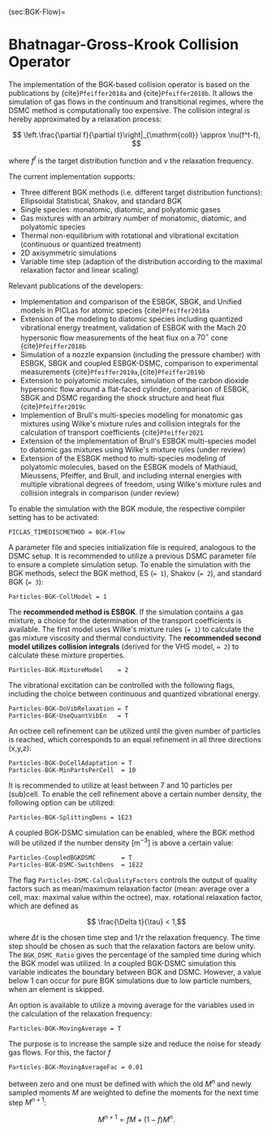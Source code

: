 (sec:BGK-Flow)=
# Bhatnagar-Gross-Krook Collision Operator

The implementation of the BGK-based collision operator is based on the publications by {cite}`Pfeiffer2018a` and {cite}`Pfeiffer2018b`.
It allows the simulation of gas flows in the continuum and transitional regimes, where the DSMC method is computationally too expensive.
The collision integral is hereby approximated by a relaxation process:

$$ \left.\frac{\partial f}{\partial t}\right|_{\mathrm{coll}} \approx \nu(f^t-f), $$

where $f^t$ is the target distribution function and $\nu$ the relaxation frequency.

The current implementation supports:

- Three different BGK methods (i.e. different target distribution functions): Ellipsoidal Statistical, Shakov, and standard BGK
- Single species: monatomic, diatomic, and polyatomic gases
- Gas mixtures with an arbitrary number of monatomic, diatomic, and polyatomic species
- Thermal non-equilibrium with rotational and vibrational excitation (continuous or quantized treatment)
- 2D axisymmetric simulations
- Variable time step (adaption of the distribution according to the maximal relaxation factor and linear scaling)

Relevant publications of the developers:

- Implementation and comparison of the ESBGK, SBGK, and Unified models in PICLas for atomic species {cite}`Pfeiffer2018a`
- Extension of the modeling to diatomic species including quantized vibrational energy treatment, validation of ESBGK with the Mach 20 hypersonic flow measurements of the heat flux on a $70^\circ$ cone {cite}`Pfeiffer2018b`
- Simulation of a nozzle expansion (including the pressure chamber) with ESBGK, SBGK and coupled ESBGK-DSMC, comparison to experimental measurements {cite}`Pfeiffer2019a`,{cite}`Pfeiffer2019b`
- Extension to polyatomic molecules, simulation of the carbon dioxide hypersonic flow around a flat-faced cylinder, comparison of ESBGK, SBGK and DSMC regarding the shock structure and heat flux {cite}`Pfeiffer2019c`
- Implemention of Brull's multi-species modeling for monatomic gas mixtures using Wilke's mixture rules and collision integrals for the calculation of transport coefficients {cite}`Pfeiffer2021`
- Extension of the implementation of Brull's ESBGK multi-species model to diatomic gas mixtures using Wilke's mixture rules (under review)
- Extension of the ESBGK method to multi-species modeling of polyatomic molecules, based on the ESBGK models of Mathiaud, Mieussens, Pfeiffer, and Brull, and including internal energies with multiple vibrational degrees of freedom, using Wilke's mixture rules and collision integrals in comparison (under review)

To enable the simulation with the BGK module, the respective compiler setting has to be activated:

    PICLAS_TIMEDISCMETHOD = BGK-Flow

A parameter file and species initialization file is required, analogous to the DSMC setup. It is recommended to utilize a previous DSMC parameter file to ensure a complete simulation setup. To enable the simulation with the BGK methods, select the BGK method, ES (`= 1`), Shakov (`= 2`), and standard BGK (`= 3`):

    Particles-BGK-CollModel = 1

The **recommended method is ESBGK**. If the simulation contains a gas mixture, a choice for the determination of the transport coefficients is available. The first model uses Wilke's mixture rules (`= 1`) to calculate the gas mixture viscosity and thermal conductivity. The **recommended second model utilizes collision integrals** (derived for the VHS model, `= 2`) to calculate these mixture properties.

    Particles-BGK-MixtureModel    = 2

The vibrational excitation can be controlled with the following flags, including the choice between continuous and quantized vibrational energy.

    Particles-BGK-DoVibRelaxation = T
    Particles-BGK-UseQuantVibEn   = T

An octree cell refinement can be utilized until the given number of particles is reached, which corresponds to an equal refinement in all three directions (x,y,z):

    Particles-BGK-DoCellAdaptation = T
    Particles-BGK-MinPartsPerCell  = 10

It is recommended to utilize at least between 7 and 10 particles per (sub)cell. To enable the cell refinement above a certain number density, the following option can be utilized:

    Particles-BGK-SplittingDens = 1E23

A coupled BGK-DSMC simulation can be enabled, where the BGK method will be utilized if the number density $[\text{m}^{-3}]$ is above a certain value:

    Particles-CoupledBGKDSMC       = T
    Particles-BGK-DSMC-SwitchDens  = 1E22

The flag `Particles-DSMC-CalcQualityFactors` controls the output of quality factors such as mean/maximum relaxation factor (mean: average over a cell, max: maximal value within the octree), max. rotational relaxation factor, which are defined as

$$ \frac{\Delta t}{\tau} < 1,$$

where $\Delta t$ is the chosen time step and $1/\tau$ the relaxation frequency. The time step should be chosen as such that the relaxation factors are below unity. The `BGK_DSMC_Ratio` gives the percentage of the sampled time during which the BGK model was utilized. In a coupled BGK-DSMC simulation this variable indicates the boundary between BGK and DSMC. However, a value below 1 can occur for pure BGK simulations due to low particle numbers, when an element is skipped.

An option is available to utilize a moving average for the variables used in the calculation of the relaxation frequency:

    Particles-BGK-MovingAverage = T

The purpose is to increase the sample size and reduce the noise for steady gas flows. For this, the factor $f$

    Particles-BGK-MovingAverageFac = 0.01

between zero and one must be defined with which the old $M^n$ and newly sampled moments $M$ are weighted to define the moments for the next time step $M^{n+1}$:

$$ M^{n+1}=f M+(1-f) M^n.$$
